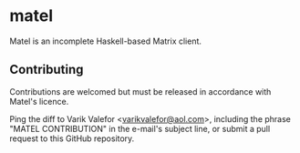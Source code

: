 # matel
Matel is an incomplete Haskell-based Matrix client.

## Contributing

Contributions are welcomed but must be released in accordance with Matel's licence.

Ping the diff to Varik Valefor \<varikvalefor@aol.com\>, including the phrase "MATEL CONTRIBUTION" in the e-mail's subject line, or submit a pull request to this GitHub repository.
